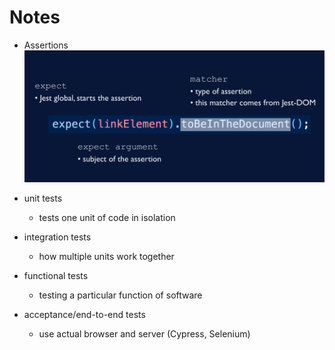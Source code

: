 # Notes

- Assertions
  ![Assertions](assertions.png)

- unit tests
  - tests one unit of code in isolation
- integration tests
  - how multiple units work together
- functional tests
  - testing a particular function of software
- acceptance/end-to-end tests
  - use actual browser and server (Cypress, Selenium)
